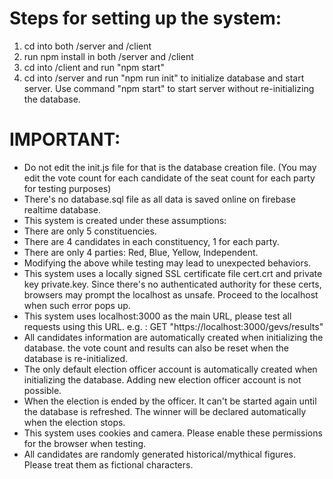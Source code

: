 # Steps for setting up the system:
1. cd into both /server and /client
2. run npm install in both /server and /client
3. cd into /client and run "npm start"
4. cd into /server and run "npm run init" to initialize database and start server. Use command "npm start" to start server without re-initializing the database.

# IMPORTANT:
* Do not edit the init.js file for that is the database creation file. (You may edit the vote count for each candidate of the seat count for each party for testing purposes) 
* There's no database.sql file as all data is saved online on firebase realtime database.
* This system is created under these assumptions: 
* There are only 5 constituencies.
* There are 4 candidates in each constituency, 1 for each party.
* There are only 4 parties: Red, Blue, Yellow, Independent.
* Modifying the above while testing may lead to unexpected behaviors.
* This system uses a locally signed SSL certificate file cert.crt and private key private.key. Since there's no authenticated authority for these certs, browsers may prompt the localhost as unsafe. Proceed to the localhost when such error pops up. 
* This system uses localhost:3000 as the main URL, please test all requests using this URL. e.g. : GET "https://localhost:3000/gevs/results"
* All candidates information are automatically created when initializing the database. the vote count and results can also be reset when the database is re-initialized. 
* The only default election officer account is automatically created when initializing the database. Adding new election officer account is not possible. 
* When the election is ended by the officer. It can't be started again until the database is refreshed. The winner will be declared automatically when the election stops. 
* This system uses cookies and camera. Please enable these permissions for the browser when testing.
* All candidates are randomly generated historical/mythical figures. Please treat them as fictional characters.